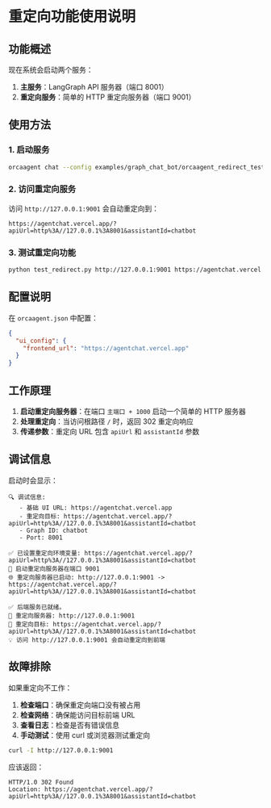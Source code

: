 # 重定向功能使用说明

## 功能概述

现在系统会启动两个服务：
1. **主服务**：LangGraph API 服务器（端口 8001）
2. **重定向服务**：简单的 HTTP 重定向服务器（端口 9001）

## 使用方法

### 1. 启动服务

```bash
orcaagent chat --config examples/graph_chat_bot/orcaagent_redirect_test.json
```

### 2. 访问重定向服务

访问 `http://127.0.0.1:9001` 会自动重定向到：
```
https://agentchat.vercel.app/?apiUrl=http%3A//127.0.0.1%3A8001&assistantId=chatbot
```

### 3. 测试重定向功能

```bash
python test_redirect.py http://127.0.0.1:9001 https://agentchat.vercel.app
```

## 配置说明

在 `orcaagent.json` 中配置：

```json
{
  "ui_config": {
    "frontend_url": "https://agentchat.vercel.app"
  }
}
```

## 工作原理

1. **启动重定向服务器**：在端口 `主端口 + 1000` 启动一个简单的 HTTP 服务器
2. **处理重定向**：当访问根路径 `/` 时，返回 302 重定向响应
3. **传递参数**：重定向 URL 包含 `apiUrl` 和 `assistantId` 参数

## 调试信息

启动时会显示：
```
🔍 调试信息:
   - 基础 UI URL: https://agentchat.vercel.app
   - 重定向目标: https://agentchat.vercel.app/?apiUrl=http%3A//127.0.0.1%3A8001&assistantId=chatbot
   - Graph ID: chatbot
   - Port: 8001

✅ 已设置重定向环境变量: https://agentchat.vercel.app/?apiUrl=http%3A//127.0.0.1%3A8001&assistantId=chatbot
🔄 启动重定向服务器在端口 9001
🌐 重定向服务器已启动: http://127.0.0.1:9001 -> https://agentchat.vercel.app/?apiUrl=http%3A//127.0.0.1%3A8001&assistantId=chatbot

✅ 后端服务已就绪。
🔄 重定向服务器: http://127.0.0.1:9001
🎯 重定向目标: https://agentchat.vercel.app/?apiUrl=http%3A//127.0.0.1%3A8001&assistantId=chatbot
💡 访问 http://127.0.0.1:9001 会自动重定向到前端
```

## 故障排除

如果重定向不工作：

1. **检查端口**：确保重定向端口没有被占用
2. **检查网络**：确保能访问目标前端 URL
3. **查看日志**：检查是否有错误信息
4. **手动测试**：使用 curl 或浏览器测试重定向

```bash
curl -I http://127.0.0.1:9001
```

应该返回：
```
HTTP/1.0 302 Found
Location: https://agentchat.vercel.app/?apiUrl=http%3A//127.0.0.1%3A8001&assistantId=chatbot
```
